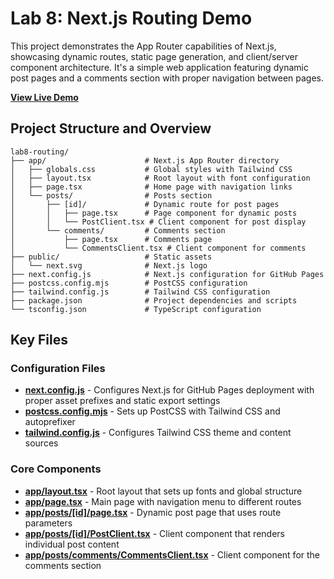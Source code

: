 # Lab 8: Next.js Routing Demo

This project demonstrates the App Router capabilities of Next.js, showcasing dynamic routes, static page generation, and client/server component architecture. It's a simple web application featuring dynamic post pages and a comments section with proper navigation between pages.

**[View Live Demo](https://hjoseph777.github.io/lab8-routing/)**


## Project Structure and Overview

```
lab8-routing/
├── app/                      # Next.js App Router directory
│   ├── globals.css           # Global styles with Tailwind CSS
│   ├── layout.tsx            # Root layout with font configuration
│   ├── page.tsx              # Home page with navigation links
│   └── posts/                # Posts section
│       ├── [id]/             # Dynamic route for post pages
│       │   ├── page.tsx      # Page component for dynamic posts
│       │   └── PostClient.tsx # Client component for post display
│       └── comments/         # Comments section
│           ├── page.tsx      # Comments page
│           └── CommentsClient.tsx # Client component for comments
├── public/                   # Static assets
│   └── next.svg              # Next.js logo
├── next.config.js            # Next.js configuration for GitHub Pages
├── postcss.config.mjs        # PostCSS configuration
├── tailwind.config.js        # Tailwind CSS configuration
├── package.json              # Project dependencies and scripts
└── tsconfig.json             # TypeScript configuration
```

## Key Files

### Configuration Files

- **[next.config.js](https://github.com/hjoseph777/lab8-routing/blob/main/next.config.js)** - Configures Next.js for GitHub Pages deployment with proper asset prefixes and static export settings
- **[postcss.config.mjs](https://github.com/hjoseph777/lab8-routing/blob/main/postcss.config.mjs)** - Sets up PostCSS with Tailwind CSS and autoprefixer
- **[tailwind.config.js](https://github.com/hjoseph777/lab8-routing/blob/main/tailwind.config.js)** - Configures Tailwind CSS theme and content sources

### Core Components

- **[app/layout.tsx](https://github.com/hjoseph777/lab8-routing/blob/main/app/layout.tsx)** - Root layout that sets up fonts and global structure
- **[app/page.tsx](https://github.com/hjoseph777/lab8-routing/blob/main/app/page.tsx)** - Main page with navigation menu to different routes
- **[app/posts/[id]/page.tsx](https://github.com/hjoseph777/lab8-routing/blob/main/app/posts/[id]/page.tsx)** - Dynamic post page that uses route parameters
- **[app/posts/[id]/PostClient.tsx](https://github.com/hjoseph777/lab8-routing/blob/main/app/posts/[id]/PostClient.tsx)** - Client component that renders individual post content
- **[app/posts/comments/CommentsClient.tsx](https://github.com/hjoseph777/lab8-routing/blob/main/app/posts/comments/CommentsClient.tsx)** - Client component for the comments section

